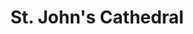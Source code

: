 ---
title: St. John's Cathedral
tags: john
image: /files/john/St_Johns_Cathedral_2000.jpg
imageBase: St_Johns_Cathedral
alt: Inside St. John's Cathedral, with a few people sitting quietly in the pews.  
width: 2000
height: 1333
imageDate: January 2012
location: Hong Kong SAR
camera: Canon T3i
metaDescription: Inside St. John's Cathedral, with a few people sitting quietly in the pews.  
---
